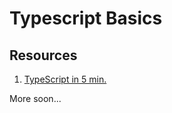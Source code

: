 # Typescript Basics

## Resources

1. [TypeScript in 5 min.](https://www.typescriptlang.org/docs/handbook/typescript-in-5-minutes.html)

More soon...
